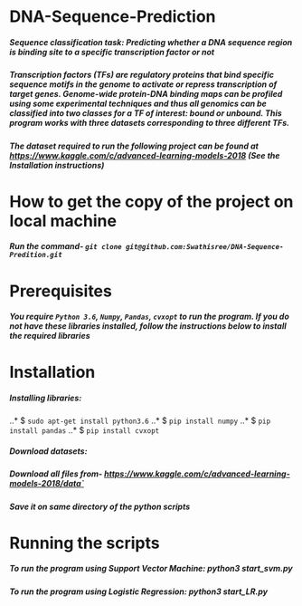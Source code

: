 # DNA-Sequence-Prediction
##### Sequence classification task: Predicting whether a DNA sequence region is binding site to a specific transcription factor or not
##### Transcription factors (TFs) are regulatory proteins that bind specific sequence motifs in the genome to activate or repress transcription of target genes. Genome-wide protein-DNA binding maps can be profiled using some experimental techniques and thus all genomics can be classified into two classes for a TF of interest: bound or unbound. This program works with three datasets corresponding to three different TFs. 
##### The dataset required to run the following project can be found at https://www.kaggle.com/c/advanced-learning-models-2018 (See the Installation instructions)
# How to get the copy of the project on local machine
##### Run the command- `git clone git@github.com:Swathisree/DNA-Sequence-Predition.git`
# Prerequisites
##### You require `Python 3.6`, `Numpy`, `Pandas`, `cvxopt` to run the program. If you do not have these libraries installed, follow the instructions below to install the required libraries
# Installation
##### Installing libraries:
..* $ `sudo apt-get install python3.6`
..* $ `pip install numpy`
..* $ `pip install pandas`
..* $ `pip install cvxopt`
##### Download datasets:
##### Download all files from- https://www.kaggle.com/c/advanced-learning-models-2018/data`
##### Save it on same directory of the python scripts 
# Running the scripts
##### To run the program using Support Vector Machine: python3 start_svm.py
##### To run the program using Logistic Regression: python3 start_LR.py